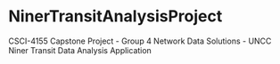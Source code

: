 # NinerTransitAnalysisProject
CSCI-4155 Capstone Project - Group 4 Network Data Solutions - UNCC Niner Transit Data Analysis Application
